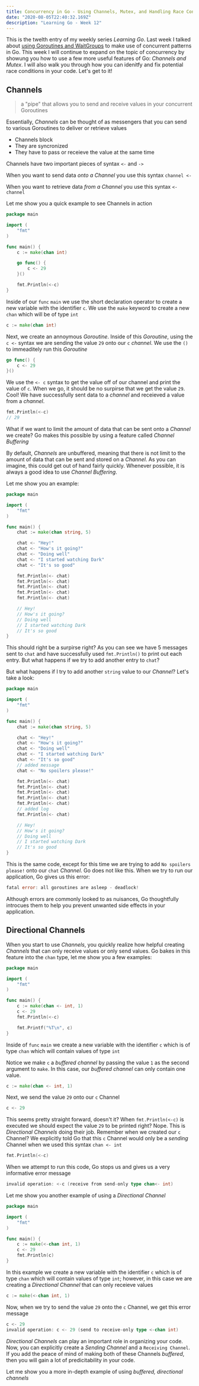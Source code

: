 ```yaml
---
title: Concurrency in Go - Using Channels, Mutex, and Handling Race Conditions
date: "2020-08-05T22:40:32.169Z"
description: "Learning Go - Week 12"
---
```


This is the twelth entry of my weekly series _Learning Go_. Last week I talked about [using Goroutines and WaitGroups]() to make use of concurrent patterns in Go. This week I will continue to expand on the topic of concurrency by showung you how to use a few more useful features of Go: _Channels and Mutex_. I will also walk you through how you can idenitfy and fix potential race conditions in your code. Let's get to it!

## Channels

> a "pipe" that allows you to send and receive values in your concurrent Goroutines

Essentially, _Channels_ can be thought of as messengers that you can send to various Goroutines to deliver or retrieve values

- Channels block
- They are syncronized
- They have to pass or receieve the value at the same time

Channels have two important pieces of syntax `<-` and `->`

When you want to send data _onto a Channel_ you use this syntax `channel <-`

When you want to retrieve data _from a Channel_ you use this syntax `<- channel`

Let me show you a quick example to see Channels in action

```go
package main

import (
	"fmt"
)

func main() {
	c := make(chan int)

	go func() {
		c <- 29
	}()

	fmt.Println(<-c)
}
```

Inside of our `func` `main` we use the short declaration operator to create a new variable with the identifier `c`. We use the `make` keyword to create a new `chan` which will be of type `int`

```go
c := make(chan int)
```

Next, we create an annoymous _Goroutine_. Inside of this _Goroutine_, using the `c <-` syntax we are sending the value `29` onto our `c` _channel_. We use the `()` to immeaditely run this _Goroutine_

```go
go func() {
	c <- 29
}()
```

We use the `<- c` syntax to get the value off of our channel and print the value of `c`. When we go, it should be no surpirse that we get the value `29`. Cool! We have successfully sent data to a _channel_ and receieved a value from a _channel_.

```go
fmt.Println(<-c)
// 29
```

What if we want to limit the amount of data that can be sent onto a _Channel_ we create? Go makes this possible by using a feature called _Channel Buffering_

By default, _Channels_ are unbuffered, meaning that there is not limit to the amount of data that can be sent and stored on a _Channel_. As you can imagine, this could get out of hand fairly quickly. Whenever possible, it is always a good idea to use _Channel Buffering_.

Let me show you an example:

```go
package main

import (
	"fmt"
)

func main() {
	chat := make(chan string, 5)

	chat <- "Hey!"
	chat <- "How's it going?"
	chat <- "Doing well"
	chat <- "I started watching Dark"
	chat <- "It's so good"

	fmt.Println(<- chat)
	fmt.Println(<- chat)
	fmt.Println(<- chat)
	fmt.Println(<- chat)
	fmt.Println(<- chat)

	// Hey!
	// How's it going?
	// Doing well
	// I started watching Dark
	// It's so good
}
```

This should right be a surpirse right? As you can see we have 5 messages sent to `chat` and have successfully used `fmt.Println()` to print out each entry. But what happens if we try to add another entry to `chat`?

But what happens if I try to add another `string` value to our _Channel_? Let's take a look:

```go
package main

import (
	"fmt"
)

func main() {
	chat := make(chan string, 5)

	chat <- "Hey!"
	chat <- "How's it going?"
	chat <- "Doing well"
	chat <- "I started watching Dark"
	chat <- "It's so good"
	// added message
	chat <- "No spoilers please!"

	fmt.Println(<- chat)
	fmt.Println(<- chat)
	fmt.Println(<- chat)
	fmt.Println(<- chat)
	fmt.Println(<- chat)
	// added log
	fmt.Println(<- chat)

	// Hey!
	// How's it going?
	// Doing well
	// I started watching Dark
	// It's so good
}
```

This is the same code, except for this time we are trying to add `No spoilers please!` onto our `chat` _Channel_. Go does not like this. When we try to run our application, Go gives us this error:

```go
fatal error: all goroutines are asleep - deadlock!
```

Although errors are commonly looked to as nuisances, Go thoughtfully introcues them to help you prevent unwanted side effects in your application.

## Directional Channels

When you start to use _Channels_, you quickly realize how helpful creating _Channels_ that can only receive values or only send values. Go bakes in this feature into the `chan` type, let me show you a few examples:

```go
package main

import (
	"fmt"
)

func main() {
	c := make(chan <- int, 1)
	c <- 29
	fmt.Println(<-c)

	fmt.Printf("%T\n", c)
}
```

Inside of `func` `main` we create a new variable with the identifier `c` which is of type `chan` which will contain values of type `int`

Notice we make `c` a _buffered channel_ by passing the value `1` as the second argument to `make`. In this case, our _buffered channel_ can only contain one value.

```go
c := make(chan <- int, 1)
```

Next, we send the value `29` onto our `c` Channel

```go
c <- 29
```

This seems pretty straight forward, doesn't it? When `fmt.Println(<-c)` is executed we should expect the value `29` to be printed right? Nope. This is _Directional Channels_ doing their job. Remember when we created our `c` Channel? We explicitly told Go that this `c` Channel would only be a _sending_ Channel when we used this syntax `chan <- int`

```go
fmt.Println(<-c)
```

When we attempt to run this code, Go stops us and gives us a very informative error message

```go
invalid operation: <-c (receive from send-only type chan<- int)
```

Let me show you another example of using a _Directional Channel_

```go
package main

import (
	"fmt"
)

func main() {
	c := make(<-chan int, 1)
	c <- 29
	fmt.Println(c)
}
```

In this example we create a new variable with the identifier `c` which is of type `chan` which will contain values of type `int`; however, in this case we are creating a _Directional Channel_ that can only receieve values

```go
c := make(<-chan int, 1)
```

Now, when we try to send the value `29` onto the `c` Channel, we get this error message

```go
c <- 29
invalid operation: c <- 29 (send to receive-only type <-chan int)
```

_Directional Channels_ can play an important role in organizing your code. Now, you can explicitly create a _Sending Channel_ and a `Receiving Channel`. If you add the peace of mind of making both of these Channels _buffered_, then you will gain a lot of predicitability in your code.

Let me show you a more in-depth example of using _buffered, directional channels_

```go

```
